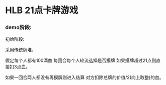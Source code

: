 # HLB 21点卡牌游戏

### demo阶段:
初始阶段:

采用传统牌堆，

假定每个人都有100滴血
每回合每个人轮流选择是否摸牌
如果摸牌超过21点则直接扣3点血。

如果一回合两人都没有再摸牌则进入结算
对方扣除总牌的价值/2(向上取整)的血。
